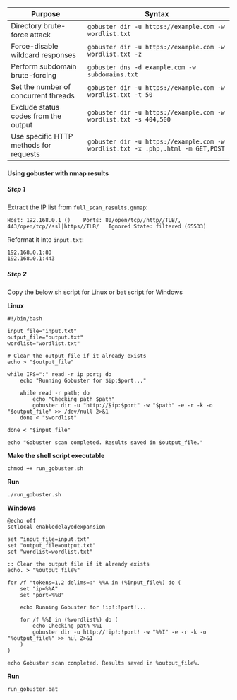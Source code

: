 | Purpose                                       | Syntax                                                |
|-----------------------------------------------|-------------------------------------------------------|
| Directory brute-force attack                  | `gobuster dir -u https://example.com -w wordlist.txt` |
| Force-disable wildcard responses              | `gobuster dir -u https://example.com -w wordlist.txt -z` |
| Perform subdomain brute-forcing               | `gobuster dns -d example.com -w subdomains.txt`       |
| Set the number of concurrent threads         | `gobuster dir -u https://example.com -w wordlist.txt -t 50` |
| Exclude status codes from the output          | `gobuster dir -u https://example.com -w wordlist.txt -s 404,500` |
| Use specific HTTP methods for requests        | `gobuster dir -u https://example.com -w wordlist.txt -x .php,.html -m GET,POST` |

#### Using gobuster with nmap results

##### Step 1

Extract the IP list from `full_scan_results.gnmap`: 

```
Host: 192.168.0.1 ()	Ports: 80/open/tcp//http//TLB/, 443/open/tcp//ssl|https//TLB/	Ignored State: filtered (65533)
```

Reformat it into `input.txt`:

```
192.168.0.1:80
192.168.0.1:443
```

##### Step 2

Copy the below sh script for Linux or bat script for Windows


**Linux**
```
#!/bin/bash

input_file="input.txt"
output_file="output.txt"
wordlist="wordlist.txt"

# Clear the output file if it already exists
echo > "$output_file"

while IFS=":" read -r ip port; do
    echo "Running Gobuster for $ip:$port..."

    while read -r path; do
        echo "Checking path $path"
        gobuster dir -u "http://$ip:$port" -w "$path" -e -r -k -o "$output_file" >> /dev/null 2>&1
    done < "$wordlist"

done < "$input_file"

echo "Gobuster scan completed. Results saved in $output_file."
```

**Make the shell script executable** 
```
chmod +x run_gobuster.sh
```

**Run**
```
./run_gobuster.sh
```

**Windows**
```
@echo off
setlocal enabledelayedexpansion

set "input_file=input.txt"
set "output_file=output.txt"
set "wordlist=wordlist.txt"

:: Clear the output file if it already exists
echo. > "%output_file%"

for /f "tokens=1,2 delims=:" %%A in (%input_file%) do (
    set "ip=%%A"
    set "port=%%B"

    echo Running Gobuster for !ip!:!port!...

    for /f %%I in (%wordlist%) do (
        echo Checking path %%I
        gobuster dir -u http://!ip!:!port! -w "%%I" -e -r -k -o "%output_file%" >> nul 2>&1
    )
)

echo Gobuster scan completed. Results saved in %output_file%.
```

**Run**
```
run_gobuster.bat
```